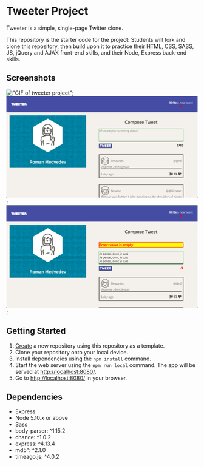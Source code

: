 # Tweeter Project

Tweeter is a simple, single-page Twitter clone.

This repository is the starter code for the project: Students will fork and clone this repository, then build upon it to practice their HTML, CSS, SASS, JS, jQuery and AJAX front-end skills, and their Node, Express back-end skills.

## Screenshots

!["GIF of tweeter project"](https://github.com/RomanMedvedev91/tweeter/blob/master/docs/tweet_presentation.gif?raw=true);
!["Screen#1 of tweeter project"](https://github.com/RomanMedvedev91/tweeter/blob/master/docs/screenshoot1.png?raw=true);
!["Screen#2 of tweeter project"](https://github.com/RomanMedvedev91/tweeter/blob/master/docs/Screenshot2.png?raw=true);

## Getting Started

1. [Create](https://docs.github.com/en/repositories/creating-and-managing-repositories/creating-a-repository-from-a-template) a new repository using this repository as a template.
2. Clone your repository onto your local device.
3. Install dependencies using the `npm install` command.
4. Start the web server using the `npm run local` command. The app will be served at <http://localhost:8080/>.
5. Go to <http://localhost:8080/> in your browser.

## Dependencies

- Express
- Node 5.10.x or above
- Sass
- body-parser: ^1.15.2
- chance: ^1.0.2
- express: ^4.13.4
- md5": ^2.1.0
- timeago.js: ^4.0.2
